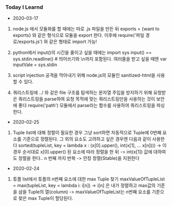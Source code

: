 
### Today I Learnd

- 2020-03-17
1. node.js 에서 모듈화를 할 때에는 따로 .js 파일을 만든 뒤 exports = {want to exports} 와 같은 형식으로 모듈을 export 한다.
   이후에 require('파일 경로/exports.js') 와 같은 형태로 import 가능!

2. python에서 input()의 시간을 줄이고 싶을 때에는 
   import sys
   input() == sys.stdin.readline() # 띄어쓰기와 \n까지 포함된다.
   여러줄을 받고 싶을 때엔 var inputVale = sys.stdin

3. script injection 공격을 막아내기 위해 node.js의 모듈인 sanitized-html을 사용할 수 있다.

4. 쿼리스트링에 ../ 와 같은 file 구조를 탐색하는 문자열 주입을 방지하기 위해 요청받은 쿼리스트링을 parse하여 요청 목적에 맞는 쿼리스트링만을 사용하는 것이 보안에 좋다
   require('path') 모듈에서 parse라는 함수를 사용하여 쿼리스트링을 파싱한다.

- 2020-02-25
1. Tuple list에 대해 정렬이 필요한 경우 그냥 sort하면 자동적으로 Tuple에 0번째 요소를 기준으로 정렬된다.
  그 외의 요소도 고려하고 싶은 경우엔 다음과 같이 사용한다
  sorted(tupleList, key = lambda x : (x[0].upper(), int(x[1], ... x[n])))
  -> 이 경우 순서대로 x[0].upper() 된 요소에 따라 정렬을 한 뒤
  -> int(x[1]) 값에 대하여도 정렬을 한다.. n 번째 까지 반복
  -> 안정 정렬(Stable)을 지원한다

- 2020-02-24
1. 튜플 list에서 튜플의 n번째 요소에 대한 max Tuple 찾기
  maxValueOfTupleList = max(tupleList, key = lambda i: i[n])
  -> i[n] 은 내가 정렬하고 max값의 기준을 삼을 Tuple의 열(column)
  -> maxValueOfTupleList는 n번째 요소를 기준으로 찾은 max Tuple이 할당된다.
